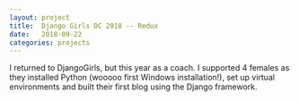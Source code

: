 ```yaml
---
layout: project
title:  Django Girls DC 2018 -- Redux
date:   2018-09-22
categories: projects
---
```


I returned to DjangoGirls, but this year as a coach. I supported 4 females as they installed Python (wooooo first Windows installation!), set up virtual environments and built their first blog using the Django framework.
